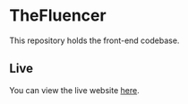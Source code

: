 # TheFluencer

This repository holds the front-end codebase.

## Live

You can view the live website [here](https://thefluencer.vercel.app).
